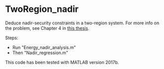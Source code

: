 # TwoRegion_nadir
Deduce nadir-security constraints in a two-region system. For more info on the problem, see Chapter 4 in [this thesis](
https://arxiv.org/abs/2001.03751).

Steps:
 - Run "Energy_nadir_analysis.m"
 - Then "Nadir_regression.m"
  
This code has been tested with MATLAB version 2017b.
  
